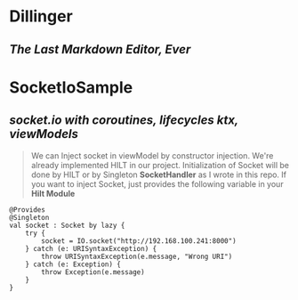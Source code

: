 # Dillinger
## _The Last Markdown Editor, Ever_
# SocketIoSample
## _socket.io with coroutines, lifecycles ktx, viewModels_

>We can Inject socket in viewModel by constructor injection.
>We're already implemented HILT in our project.
>Initialization of Socket will be done by HILT or by Singleton **SocketHandler** as I wrote in this repo.
>If you want to inject Socket, just provides the following variable in your **Hilt Module** 

    @Provides
    @Singleton
    val socket : Socket by lazy {
        try {
            socket = IO.socket("http://192.168.100.241:8000") 
        } catch (e: URISyntaxException) {
            throw URISyntaxException(e.message, "Wrong URI")
        } catch (e: Exception) {
            throw Exception(e.message)
        }
    }



    
